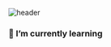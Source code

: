 ![header](https://capsule-render.vercel.app/api?type=slice&color=gradient&text=Hi,there?&animation=twinkling&fontSize=50&fontAlign=80&rotate=7&fontAlignY=30&desc=im%20beginner%20developer)
### 🌱 I’m currently learning



<!--
**Wani1993/Wani1993** is a ✨ _special_ ✨ repository because its `README.md` (this file) appears on your GitHub profile.

Here are some ideas to get you started:

- 🔭 I’m currently working on ...
- 🌱 I’m currently learning ...
- 👯 I’m looking to collaborate on ...
- 🤔 I’m looking for help with ...
- 💬 Ask me about ...
- 📫 How to reach me: ...
- 😄 Pronouns: ...
- ⚡ Fun fact: ...
-->
